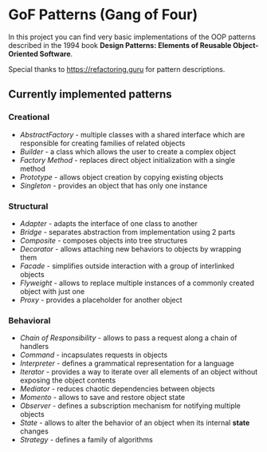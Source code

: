 # GoF Patterns (Gang of Four)

In this project you can find very basic implementations of the OOP patterns described in the 1994 book **Design Patterns: Elements of Reusable Object-Oriented Software**.

Special thanks to https://refactoring.guru for pattern descriptions.

## Currently implemented patterns

### Creational
- *AbstractFactory* - multiple classes with a shared interface which are responsible for creating families of related objects
- *Builder* - a class which allows the user to create a complex object
- *Factory Method* - replaces direct object initialization with a single method 
- *Prototype* - allows object creation by copying existing objects
- *Singleton* - provides an object that has only one instance

### Structural
- *Adapter* - adapts the interface of one class to another
- *Bridge* - separates abstraction from implementation using 2 parts
- *Composite* - composes objects into tree structures
- *Decorator* - allows attaching new behaviors to objects by wrapping them
- *Facade* - simplifies outside interaction with a group of interlinked objects
- *Flyweight* - allows to replace multiple instances of a commonly created object with just one
- *Proxy* - provides a placeholder for another object

### Behavioral
- *Chain of Responsibility* - allows to pass a request along a chain of handlers
- *Command* - incapsulates requests in objects
- *Interpreter* - defines a grammatical representation for a language
- *Iterator* - provides a way to iterate over all elements of an object without exposing the object contents
- *Mediator* - reduces chaotic dependencies between objects
- *Momento* - allows to save and restore object state
- *Observer* - defines a subscription mechanism for notifying multiple objects
- *State* - allows to alter the behavior of an object when its internal **state** changes
- *Strategy* - defines a family of algorithms
